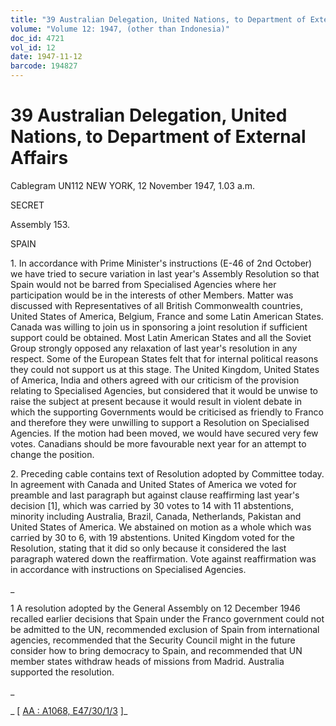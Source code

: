 ```yaml
---
title: "39 Australian Delegation, United Nations, to Department of External Affairs"
volume: "Volume 12: 1947, (other than Indonesia)"
doc_id: 4721
vol_id: 12
date: 1947-11-12
barcode: 194827
---
```


# 39 Australian Delegation, United Nations, to Department of External Affairs

Cablegram UN112 NEW YORK, 12 November 1947, 1.03 a.m.

SECRET

Assembly 153.

SPAIN

1\. In accordance with Prime Minister's instructions (E-46 of 2nd October) we have tried to secure variation in last year's Assembly Resolution so that Spain would not be barred from Specialised Agencies where her participation would be in the interests of other Members. Matter was discussed with Representatives of all British Commonwealth countries, United States of America, Belgium, France and some Latin American States. Canada was willing to join us in sponsoring a joint resolution if sufficient support could be obtained. Most Latin American States and all the Soviet Group strongly opposed any relaxation of last year's resolution in any respect. Some of the European States felt that for internal political reasons they could not support us at this stage. The United Kingdom, United States of America, India and others agreed with our criticism of the provision relating to Specialised Agencies, but considered that it would be unwise to raise the subject at present because it would result in violent debate in which the supporting Governments would be criticised as friendly to Franco and therefore they were unwilling to support a Resolution on Specialised Agencies. If the motion had been moved, we would have secured very few votes. Canadians should be more favourable next year for an attempt to change the position.

2\. Preceding cable contains text of Resolution adopted by Committee today. In agreement with Canada and United States of America we voted for preamble and last paragraph but against clause reaffirming last year's decision [1], which was carried by 30 votes to 14 with 11 abstentions, minority including Australia, Brazil, Canada, Netherlands, Pakistan and United States of America. We abstained on motion as a whole which was carried by 30 to 6, with 19 abstentions. United Kingdom voted for the Resolution, stating that it did so only because it considered the last paragraph watered down the reaffirmation. Vote against reaffirmation was in accordance with instructions on Specialised Agencies.

_

1 A resolution adopted by the General Assembly on 12 December 1946 recalled earlier decisions that Spain under the Franco government could not be admitted to the UN, recommended exclusion of Spain from international agencies, recommended that the Security Council might in the future consider how to bring democracy to Spain, and recommended that UN member states withdraw heads of missions from Madrid. Australia supported the resolution.

_

_ [ [AA : A1068, E47/30/1/3](http://www.naa.gov.au/cgi-bin/Search?O=I&Number=194827) ]_
